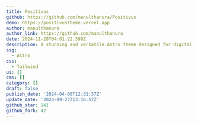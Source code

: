 ```yaml
---
title: Positivus
github: https://github.com/manulthanura/Positivus
demo: https://positivustheme.vercel.app
author: manulthanura
author_link: https://github.com/manulthanura
date: 2024-11-28T04:01:22.598Z
description: A stunning and versatile Astro theme designed for digital marketing agencies.
ssg:
  - Astro
css:
  - Tailwind
ui: []
cms: []
category: []
draft: false
publish_date: '2024-04-08T12:31:37Z'
update_date: '2024-09-27T13:16:57Z'
github_star: 141
github_fork: 42
---
```

